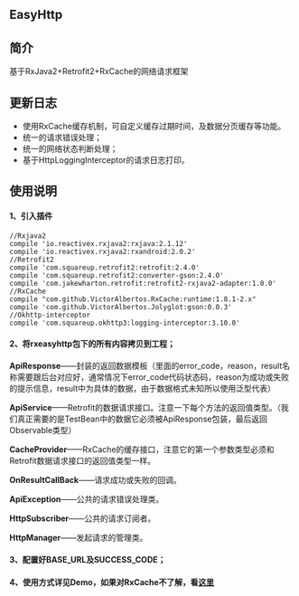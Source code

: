 
## EasyHttp

## 简介
基于RxJava2+Retrofit2+RxCache的网络请求框架

## 更新日志
* 使用RxCache缓存机制，可自定义缓存过期时间，及数据分页缓存等功能。
* 统一的请求错误处理；
* 统一的网络状态判断处理；
* 基于HttpLoggingInterceptor的请求日志打印。

## 使用说明

#### 1、引入插件

```
//Rxjava2
compile 'io.reactivex.rxjava2:rxjava:2.1.12'
compile 'io.reactivex.rxjava2:rxandroid:2.0.2'
//Retrofit2
compile 'com.squareup.retrofit2:retrofit:2.4.0'
compile 'com.squareup.retrofit2:converter-gson:2.4.0'
compile 'com.jakewharton.retrofit:retrofit2-rxjava2-adapter:1.0.0'
//RxCache
compile "com.github.VictorAlbertos.RxCache:runtime:1.8.1-2.x"
compile 'com.github.VictorAlbertos.Jolyglot:gson:0.0.3'
//Okhttp-interceptor
compile 'com.squareup.okhttp3:logging-interceptor:3.10.0'
```

#### 2、将rxeasyhttp包下的所有内容拷贝到工程；

**ApiResponse**——封装的返回数据模板（里面的error_code，reason，result名称需要跟后台对应好，通常情况下error_code代码状态码，reason为成功或失败的提示信息，result中为具体的数据，由于数据格式未知所以使用泛型代表）

**ApiService**——Retrofit的数据请求接口。注意一下每个方法的返回值类型。（我们真正需要的是TestBean中的数据它必须被ApiResponse包装，最后返回Observable类型）

**CacheProvider**——RxCache的缓存接口，注意它的第一个参数类型必须和Retrofit数据请求接口的返回值类型一样。

**OnResultCallBack**——请求成功或失败的回调。

**ApiException**——公共的请求错误处理类。

**HttpSubscriber**——公共的请求订阅者。

**HttpManager**——发起请求的管理类。

#### 3、配置好BASE_URL及SUCCESS_CODE；
#### 4、使用方式详见Demo，如果对RxCache不了解，看[这里](https://github.com/VictorAlbertos/RxCache)

